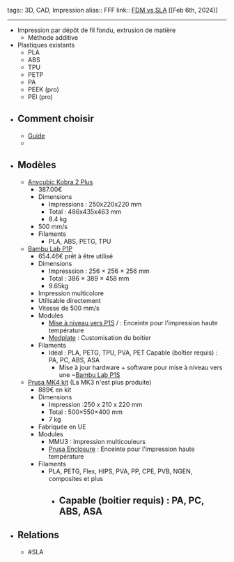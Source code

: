 tags:: 3D, CAD, Impression
alias:: FFF
link:: [FDM vs SLA](https://formlabs.com/fr/blog/fdm-vs-sla-compare-types-of-3d-printers/) 
[[Feb 6th, 2024]]
***

- Impression par dépôt de fil fondu, extrusion de matière
	- Méthode additive
- Plastiques existants
	- PLA
	- ABS
	- TPU
	- PETP
	- PA
	- PEEK (pro)
	- PEI (pro)
- ## Comment choisir
	- [Guide](https://www.prusa3d.com/page/how-to-choose-a-3d-printer_229126)
	-
- ## Modèles
	- [Anycubic Kobra 2 Plus](https://fr.anycubic.com/collections/imprimantes-3d-filament/products/kobra-2-pro)
		- 387.00€
		- Dimensions
			- Impressions : 250x220x220 mm
			- Total : 486x435x463 mm
			- 8.4 kg
		- 500 mm/s
		- Filaments
			- PLA, ABS, PETG, TPU
	- [Bambu Lab P1P](https://eu.store.bambulab.com/fr-fr/products/p1p-fr)
		- 654.46€ prêt à être utilisé
		- Dimensions
			- Impresssion : 256 × 256 × 256 mm
			- Total : 386 × 389 × 458 mm
			- 9.65kg
		- Impression multicolore
		- Utilisable directement
		- Vitesse de 500 mm/s
		- Modules
			- [Mise à niveau vers P1S](https://wiki.bambulab.com/en/p1/manual/p1p-to-p1s) / : Enceinte pour l'impression haute température
			- [Modplate](https://wiki.bambulab.com/en/p1/modplate-customization) : Customisation du boitier
		- Filaments
			- Idéal : PLA, PETG, TPU, PVA, PET
			  Capable (boîtier requis) : PA, PC, ABS, ASA
				- Mise à jour hardware + software pour mise à niveau vers une ~[Bambu Lab P1S](https://eu.store.bambulab.com/fr-fr/products/p1s)
	- [Prusa MK4 kit](https://www.prusa3d.com/fr/produit/original-prusa-mk4-kit/) (La MK3 n'est plus produite)
		- 889€ en kit
		- Dimensions
			- Impression :250 x 210 x 220 mm
			- Total : 500×550×400 mm
			- 7 kg
		- Fabriquée en UE
		- Modules
			- MMU3 : Impression multicouleurs
			- [Prusa Enclosure](https://www.prusa3d.com/product/original-prusa-enclosure-3/) : Enceinte pour l'impression haute température
		- Filaments
			- PLA, PETG, Flex, HIPS, PVA, PP, CPE, PVB, NGEN, composites et plus
				- Capable (boitier requis) : PA, PC, ABS, ASA
					-
- ## Relations
	- #SLA